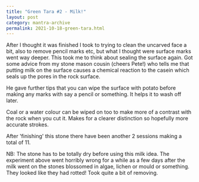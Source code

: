 ```yaml
---
title: "Green Tara #2 - Milk!"
layout: post
category: mantra-archive
permalink: 2021-10-18-green-tara.html
---
```


After I thought it was finished I took to trying to clean the uncarved face a bit, also to remove pencil marks etc, but what I thought were surface marks went way deeper. This took me to think about sealing the surface again. Got some advice from my stone mason cousin (cheers Pete!) who tells me that putting milk on the surface causes a chemical reaction to the casein which seals up the pores in the rock surface.  

He gave further tips that you can wipe the surface with potato before making any marks with say a pencil or something. It helps it to wash off later.  

Coal or a water colour can be wiped on too to make more of a contrast with the rock when you cut it. Makes for a clearer distinction so hopefully more accurate strokes.

After 'finishing' this stone there have been another 2 sessions making a total of 11.

NB: The stone has to be totally dry before using this milk idea. The experiment above went horribly wrong for a while as a few days after the milk went on the stones blossomed in algae, lichen or mould or something. They looked like they had rotted! Took quite a bit of removing.
